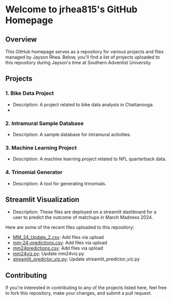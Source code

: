 # Welcome to jrhea815's GitHub Homepage

## Overview

This GitHub homepage serves as a repository for various projects and files managed by Jayson Rhea. 
Below, you'll find a list of projects uploaded to this repository during Jayson's time at Southern Adventist University

## Projects

### 1. Bike Data Project

- Description: A project related to bike data analysis in Chattanooga.
- 
### 2. Intramural Sample Database

- Description: A sample database for intramural activities.

### 3. Machine Learning Project

- Description: A machine learning project related to NFL quarterback data.

### 4. Trinomial Generator

- Description: A tool for generating trinomials.

## Streamlit Visualization

- Description: These files are deployed on a streamlit dashboard for a user to predict the outcome of matchups in March Madness 2024.

Here are some of the recent files uploaded to this repository:

- [MM_24_Update_2.csv](link/to/file): Add files via upload
- [mm-24-predictions.csv](link/to/file): Add files via upload
- [mm24predictions.csv](link/to/file): Add files via upload
- [mm24viz.py](link/to/file): Update mm24viz.py
- [streamlit_predictor_viz.py](link/to/file): Update streamlit_predictor_viz.py

## Contributing

If you're interested in contributing to any of the projects listed here, feel free to fork this repository, make your changes, and submit a pull request.
